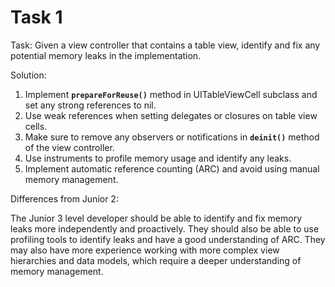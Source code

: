 # Task 1

Task: Given a view controller that contains a table view, identify and fix any
potential memory leaks in the implementation.

Solution:

1. Implement **`prepareForReuse()`** method in UITableViewCell subclass and set
   any strong references to nil.
2. Use weak references when setting delegates or closures on table view cells.
3. Make sure to remove any observers or notifications in **`deinit()`** method
   of the view controller.
4. Use instruments to profile memory usage and identify any leaks.
5. Implement automatic reference counting (ARC) and avoid using manual memory
   management.

Differences from Junior 2:

The Junior 3 level developer should be able to identify and fix memory leaks
more independently and proactively. They should also be able to use profiling
tools to identify leaks and have a good understanding of ARC. They may also have
more experience working with more complex view hierarchies and data models,
which require a deeper understanding of memory management.
